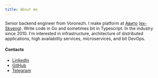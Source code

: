```yaml
---
title: About me
---
```


Senior backend engineer from Voronezh. I make platform at [Авито](https://avito.tech/) ([ex-Skyeng](https://skyeng.ru)). Write code in Go and sometimes bit in Typescript. In the industry since 2010. I'm interested in infrastructure, architecture of distributed applications, high availability services, microservices, and bit DevOps.

#### Contacts
- [LinkedIn](https://www.linkedin.com/in/antgubarev/)
- [GitHub](https://github.com/antgubarev)
- [Telegram](https://t.me/antgubarev)
